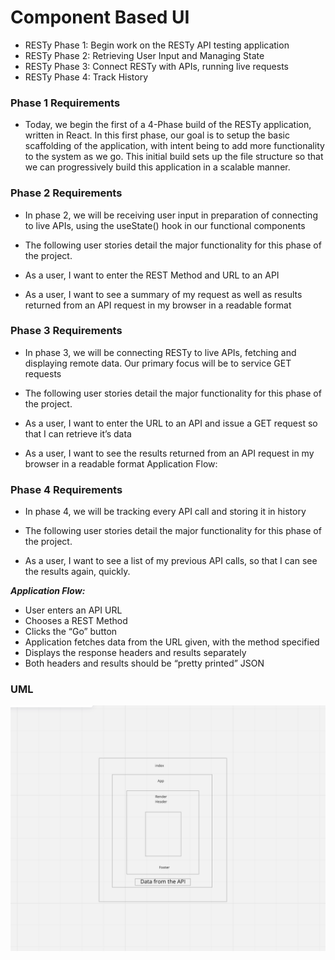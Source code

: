 # Component Based UI

- RESTy Phase 1: Begin work on the RESTy API testing application
- RESTy Phase 2: Retrieving User Input and Managing State
- RESTy Phase 3: Connect RESTy with APIs, running live requests
- RESTy Phase 4: Track History

### Phase 1 Requirements
- Today, we begin the first of a 4-Phase build of the RESTy application, written in React. In this first phase, our goal is to setup the basic scaffolding of the application, with intent being to add more functionality to the system as we go. This initial build sets up the file structure so that we can progressively build this application in a scalable manner. 

### Phase 2 Requirements
- In phase 2, we will be receiving user input in preparation of connecting to live APIs, using the useState() hook in our functional components

- The following user stories detail the major functionality for this phase of the project.
- As a user, I want to enter the REST Method and URL to an API
- As a user, I want to see a summary of my request as well as results returned from an API request in my browser in a readable format

### Phase 3 Requirements
- In phase 3, we will be connecting RESTy to live APIs, fetching and displaying remote data. Our primary focus will be to service GET requests

- The following user stories detail the major functionality for this phase of the project.

- As a user, I want to enter the URL to an API and issue a GET request so that I can retrieve it’s data
- As a user, I want to see the results returned from an API request in my browser in a readable format
Application Flow:

### Phase 4 Requirements
- In phase 4, we will be tracking every API call and storing it in history

- The following user stories detail the major functionality for this phase of the project.

- As a user, I want to see a list of my previous API calls, so that I can see the results again, quickly.

***Application Flow:***

- User enters an API URL
- Chooses a REST Method
- Clicks the “Go” button
- Application fetches data from the URL given, with the method specified
- Displays the response headers and results separately
- Both headers and results should be “pretty printed” JSON

### UML

![Wireframe](./img/resty.png)

